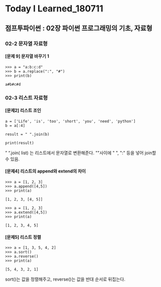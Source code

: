 # Today I Learned_180711

## 점프투파이썬 : 02장 파이썬 프로그래밍의 기초, 자료형

### 02-2 문자열 자료형

#### [문제 9] 문자열 바꾸기 1

```
>>> a = "a:b:c:d"
>>> b = a.replace(":", "#")
>>> print(b)

a#b#c#d
```



### 02-3 리스트 자료형

#### [문제2] 리스트 조인

```
a = ['Life', 'is', 'too', 'short', 'you', 'need', 'python']
b = a[:4]

result = " ".join(b)

print(result)
```

” “.join( list) 는 리스트에서 문자열로 변환해준다. ""사이에 " ", ":" 등을 넣어 join할 수 있음.



#### [문제4] 리스트의 append와 extend의 차이

```
>>> a = [1, 2, 3]
>>> a.append([4,5])
>>> print(a)

[1, 2, 3, [4, 5]]
```

```
>>> a = [1, 2, 3]
>>> a.extend([4,5])
>>> print(a)

[1, 2, 3, 4, 5]
```



#### [문제5] 리스트 정렬

```
>>> a = [1, 3, 5, 4, 2]
>>> a.sort()
>>> a.reverse()
>>> print(a)

[5, 4, 3, 2, 1]
```

sort()는 값을 정렬해주고, reverse()는 값을 반대 순서로 뒤집는다.
